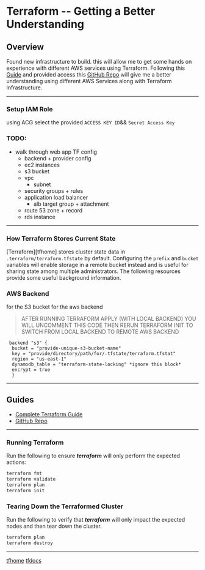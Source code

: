 # Terraform -- Getting a Better Understanding

## Overview

Found new infrastructure to build. this will allow me to get some hands on experience with different AWS services using Terraform. Following this [Guide](https://www.youtube.com/watch?v=7xngnjfIlK4&t=130s)  and provided access this [GitHub Repo](https://github.com/sidpalas/devops-directive-terraform-course) will give me a better understanding using different AWS Services along with Terraform Infrastructure.

-----


<!-- ## Getting Started
---- -->

### Setup IAM Role
using ACG select the provided `ACCESS KEY ID`&& `Secret Access Key`

### TODO:

 - walk through web app TF config
	 - backend + provider config
	 - ec2 instances
	 - s3 bucket
	 - vpc
		 - subnet
	- security groups + rules
	- application load balancer
		- alb target group + attachment
	- route 53  zone + record
	- rds instance

-----

### How Terraform Stores Current State

[Terraform][tfhome] stores cluster state data in
`.terraform/terraform.tfstate` by default. Configuring the `prefix` and
`bucket` variables will enable storage in a remote bucket instead and is
useful for sharing state among multiple administrators. The following
resources provide some useful background information.

### AWS Backend

for the S3 bucket for the aws backend

> AFTER RUNNING TERRAFORM APPLY (WITH LOCAL BACKEND)
  YOU WILL UNCOMMENT THIS CODE THEN RERUN TERRAFORM INIT
  TO SWITCH FROM LOCAL BACKEND TO REMOTE AWS BACKEND


```
 backend "s3" {
  bucket = "provide-unique-s3-bucket-name"
  key = "provide/directory/path/for/.tfstate/terraform.tfstat"
  region = "us-east-1"
  dynamodb_table = "terraform-state-locking" *ignore this block*
  encrypt = true      
  }
  ```
----

## Guides
- [Complete Terraform Guide](https://www.youtube.com/watch?v=7xngnjfIlK4&t=130s)
- [GitHub Repo](https://github.com/sidpalas/devops-directive-terraform-course)

----

### Running Terraform

Run the following to ensure ***terraform*** will only perform the expected
actions:

```sh
terraform fmt
terraform validate
terraform plan
terraform init
```

### Tearing Down the Terraformed Cluster

Run the following to verify that ***terraform*** will only impact the expected
nodes and then tear down the cluster.

```sh
terraform plan
terraform destroy
```
----

[tfhome](https://www.terraform.io)
[tfdocs](https://registry.terraform.io/providers/hashicorp/aws/latest/docs)